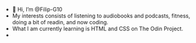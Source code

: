 - 👋 Hi, I’m @Filip-G10
- My interests consists of listening to audiobooks and podcasts, fitness, doing a bit of readin, and now coding.
- What I am currently learning is HTML and CSS on The Odin Project.
-

<!---
Filip-G10/Filip-G10 is a ✨ special ✨ repository because its `README.md` (this file) appears on your GitHub profile.
You can click the Preview link to take a look at your changes.
--->

